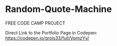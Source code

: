 # Random-Quote-Machine

FREE CODE CAMP PROJECT

Direct Link to the Portfolio Page in Codepen: https://codepen.io/grois33/full/VpmzYv/
